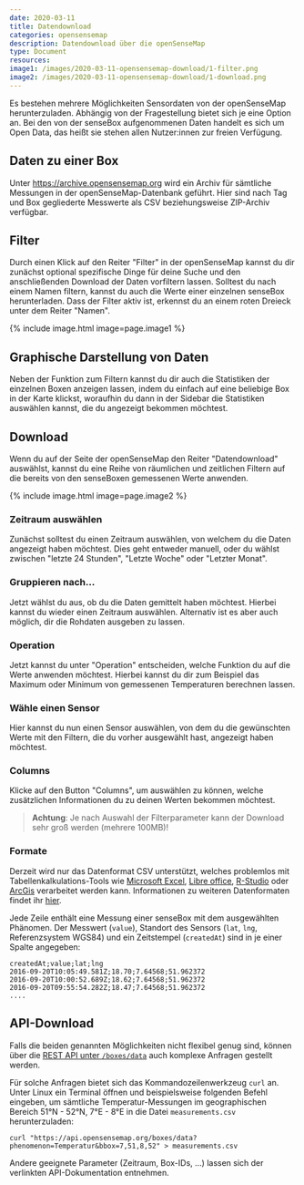 ```yaml
---
date: 2020-03-11
title: Datendownload 
categories: opensensemap
description: Datendownload über die openSenseMap
type: Document
resources:
image1: /images/2020-03-11-opensensemap-download/1-filter.png
image2: /images/2020-03-11-opensensemap-download/1-download.png
---
```


Es bestehen mehrere Möglichkeiten Sensordaten von der openSenseMap herunterzuladen.
Abhängig von der Fragestellung bietet sich je eine Option an.
Bei den von der senseBox aufgenommenen Daten handelt es sich um Open Data, das heißt sie stehen allen Nutzer:innen zur freien Verfügung. 

## Daten zu einer Box

Unter <https://archive.opensensemap.org> wird ein Archiv für sämtliche Messungen in der openSenseMap-Datenbank geführt.
Hier sind nach Tag und Box gegliederte Messwerte als CSV beziehungsweise ZIP-Archiv verfügbar.

## Filter

Durch einen Klick auf den Reiter "Filter" in der openSenseMap kannst du dir zunächst optional spezifische Dinge für deine Suche und den anschließenden Download der Daten vorfiltern lassen.
Solltest du nach einem Namen filtern, kannst du auch die Werte einer einzelnen senseBox herunterladen.
Dass der Filter aktiv ist, erkennst du an einem roten Dreieck unter dem Reiter "Namen".

{% include image.html image=page.image1 %}

## Graphische Darstellung von Daten  

Neben der Funktion zum Filtern kannst du dir auch die Statistiken der einzelnen Boxen anzeigen lassen, indem du einfach auf eine beliebige Box in der Karte klickst, woraufhin du dann in der Sidebar die Statistiken auswählen kannst, die du angezeigt bekommen möchtest.

## Download

Wenn du auf der Seite der openSenseMap den Reiter "Datendownload" auswählst, kannst du eine Reihe von räumlichen und zeitlichen Filtern auf die bereits von den senseBoxen gemessenen Werte anwenden.

{% include image.html image=page.image2 %}


### Zeitraum auswählen

Zunächst solltest du einen Zeitraum auswählen, von welchem du die Daten angezeigt haben möchtest.
Dies geht entweder manuell, oder du wählst zwischen "letzte 24 Stunden", "Letzte Woche" oder "Letzter Monat".  


### Gruppieren nach...

Jetzt wählst du aus, ob du die Daten gemittelt haben möchtest. Hierbei kannst du wieder einen Zeitraum auswählen.
Alternativ ist es aber auch möglich, dir die Rohdaten ausgeben zu lassen.

### Operation

Jetzt kannst du unter "Operation" entscheiden, welche Funktion du auf die Werte anwenden möchtest.
Hierbei kannst du dir zum Beispiel das Maximum oder Minimum von gemessenen Temperaturen berechnen lassen.

### Wähle einen Sensor

Hier kannst du nun einen Sensor auswählen, von dem du die gewünschten Werte mit den Filtern, die du vorher ausgewählt hast, angezeigt haben möchtest.

### Columns

Klicke auf den Button "Columns", um auswählen zu können, welche zusätzlichen Informationen du zu deinen Werten bekommen möchtest.



> **Achtung**: Je nach Auswahl der Filterparameter kann der Download sehr groß werden (mehrere 100MB)!


### Formate

Derzeit wird nur das Datenformat CSV unterstützt, welches problemlos mit Tabellenkalkulations-Tools wie 
[Microsoft Excel](excel.md), [Libre office](libre.md), [R-Studio](R.md) oder [ArcGis](Arc.md) verarbeitet werden kann.
Informationen zu weiteren Datenformaten findet ihr [hier](formate.md).

Jede Zeile enthält eine Messung einer senseBox mit dem ausgewählten Phänomen.
Der Messwert (`value`), Standort des Sensors (`lat`, `lng`, Referenzsystem WGS84) und ein Zeitstempel (`createdAt`) sind in je einer Spalte angegeben:

```csv
createdAt;value;lat;lng
2016-09-20T10:05:49.581Z;18.70;7.64568;51.962372
2016-09-20T10:00:52.689Z;18.62;7.64568;51.962372
2016-09-20T09:55:54.282Z;18.47;7.64568;51.962372
....
```

## API-Download

Falls die beiden genannten Möglichkeiten nicht flexibel genug sind, können über die [REST API unter `/boxes/data`](osem_api.md#get-latest-measurements-for-a-phenomenon-as-csv-) auch komplexe Anfragen gestellt werden.

Für solche Anfragen bietet sich das Kommandozeilenwerkzeug `curl` an.
Unter Linux ein Terminal öffnen und beispielsweise folgenden Befehl eingeben, um sämtliche Temperatur-Messungen im geographischen Bereich 51°N - 52°N, 7°E - 8°E in die Datei `measurements.csv` herunterzuladen:

```
curl "https://api.opensensemap.org/boxes/data?phenomenon=Temperatur&bbox=7,51,8,52" > measurements.csv
```

Andere geeignete Parameter (Zeitraum, Box-IDs, ...) lassen sich der verlinkten API-Dokumentation entnehmen.
